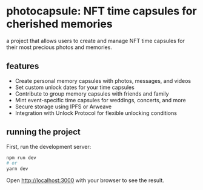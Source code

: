 # photocapsule: NFT time capsules for cherished memories

a project that allows users to create and manage NFT time capsules for their most precious photos and memories.

## features

- Create personal memory capsules with photos, messages, and videos
- Set custom unlock dates for your time capsules
- Contribute to group memory capsules with friends and family
- Mint event-specific time capsules for weddings, concerts, and more
- Secure storage using IPFS or Arweave
- Integration with Unlock Protocol for flexible unlocking conditions

## running the project

First, run the development server:

```bash
npm run dev
# or
yarn dev
```

Open [http://localhost:3000](http://localhost:3000) with your browser to see the result.